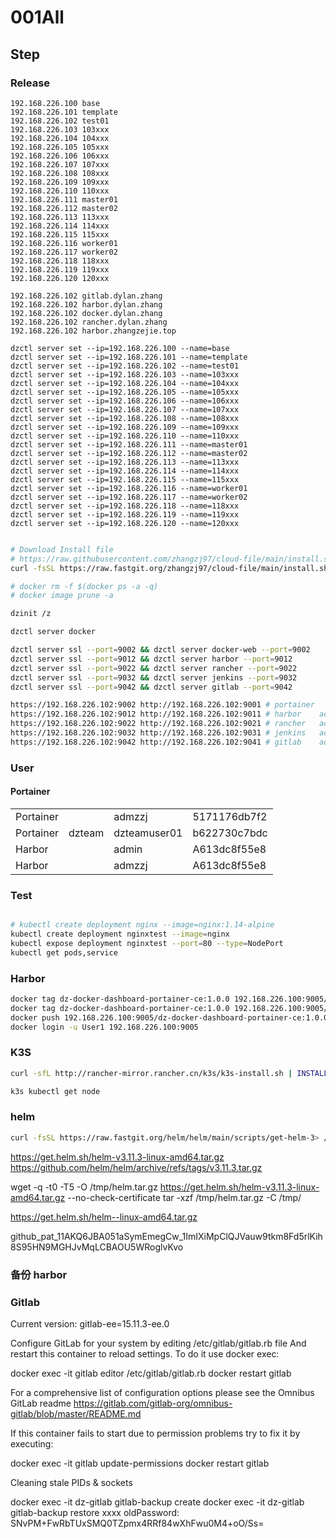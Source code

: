 # 001All

## Step

### Release

```
192.168.226.100 base
192.168.226.101 template
192.168.226.102 test01
192.168.226.103 103xxx
192.168.226.104 104xxx
192.168.226.105 105xxx
192.168.226.106 106xxx
192.168.226.107 107xxx
192.168.226.108 108xxx
192.168.226.109 109xxx
192.168.226.110 110xxx
192.168.226.111 master01
192.168.226.112 master02
192.168.226.113 113xxx
192.168.226.114 114xxx
192.168.226.115 115xxx
192.168.226.116 worker01
192.168.226.117 worker02
192.168.226.118 118xxx
192.168.226.119 119xxx
192.168.226.120 120xxx

192.168.226.102 gitlab.dylan.zhang
192.168.226.102 harbor.dylan.zhang
192.168.226.102 docker.dylan.zhang
192.168.226.102 rancher.dylan.zhang
192.168.226.102 harbor.zhangzejie.top

dzctl server set --ip=192.168.226.100 --name=base
dzctl server set --ip=192.168.226.101 --name=template
dzctl server set --ip=192.168.226.102 --name=test01
dzctl server set --ip=192.168.226.103 --name=103xxx
dzctl server set --ip=192.168.226.104 --name=104xxx
dzctl server set --ip=192.168.226.105 --name=105xxx
dzctl server set --ip=192.168.226.106 --name=106xxx
dzctl server set --ip=192.168.226.107 --name=107xxx
dzctl server set --ip=192.168.226.108 --name=108xxx
dzctl server set --ip=192.168.226.109 --name=109xxx
dzctl server set --ip=192.168.226.110 --name=110xxx
dzctl server set --ip=192.168.226.111 --name=master01
dzctl server set --ip=192.168.226.112 --name=master02
dzctl server set --ip=192.168.226.113 --name=113xxx
dzctl server set --ip=192.168.226.114 --name=114xxx
dzctl server set --ip=192.168.226.115 --name=115xxx
dzctl server set --ip=192.168.226.116 --name=worker01
dzctl server set --ip=192.168.226.117 --name=worker02
dzctl server set --ip=192.168.226.118 --name=118xxx
dzctl server set --ip=192.168.226.119 --name=119xxx
dzctl server set --ip=192.168.226.120 --name=120xxx

```

```bash

# Download Install file
# https://raw.githubusercontent.com/zhangzj97/cloud-file/main/install.sh
curl -fsSL https://raw.fastgit.org/zhangzj97/cloud-file/main/install.sh > /tmp/dzinit.sh | chmod u+x /tmp/dzinit.sh | ln -fs /tmp/dzinit.sh /bin/dzinit

# docker rm -f $(docker ps -a -q)
# docker image prune -a

dzinit /z

dzctl server docker

dzctl server ssl --port=9002 && dzctl server docker-web --port=9002
dzctl server ssl --port=9012 && dzctl server harbor --port=9012
dzctl server ssl --port=9022 && dzctl server rancher --port=9022
dzctl server ssl --port=9032 && dzctl server jenkins --port=9032
dzctl server ssl --port=9042 && dzctl server gitlab --port=9042

https://192.168.226.102:9002 http://192.168.226.102:9001 # portainer
https://192.168.226.102:9012 http://192.168.226.102:9011 # harbor    admin:123123
https://192.168.226.102:9022 http://192.168.226.102:9021 # rancher   admin:123123
https://192.168.226.102:9032 http://192.168.226.102:9031 # jenkins   admin:123123
https://192.168.226.102:9042 http://192.168.226.102:9041 # gitlab    admin:123123

```

### User

#### Portainer

|           |        |              |              |
| --------- | ------ | ------------ | ------------ |
| Portainer |        | admzzj       | 5171176db7f2 |
| Portainer | dzteam | dzteamuser01 | b622730c7bdc |
| Harbor    |        | admin        | A613dc8f55e8 |
| Harbor    |        | admzzj       | A613dc8f55e8 |

### Test

```bash

# kubectl create deployment nginx --image=nginx:1.14-alpine
kubectl create deployment nginxtest --image=nginx
kubectl expose deployment nginxtest --port=80 --type=NodePort
kubectl get pods,service

```

### Harbor

```bash
docker tag dz-docker-dashboard-portainer-ce:1.0.0 192.168.226.100:9005/public/dz-docker-dashboard-portainer-ce:1.0.0
docker tag dz-docker-dashboard-portainer-ce:1.0.0 192.168.226.100:9005/t/dz-docker-dashboard-portainer-ce:1.0.0
docker push 192.168.226.100:9005/dz-docker-dashboard-portainer-ce:1.0.0
docker login -u User1 192.168.226.100:9005
```

### K3S

```bash
curl -sfL http://rancher-mirror.rancher.cn/k3s/k3s-install.sh | INSTALL_K3S_MIRROR=cn INSTALL_K3S_EXEC=server sh -

k3s kubectl get node

```

### helm

```bash
curl -fsSL https://raw.fastgit.org/helm/helm/main/scripts/get-helm-3> /tmp/helm.sh | bash
```

https://get.helm.sh/helm-v3.11.3-linux-amd64.tar.gz
https://github.com/helm/helm/archive/refs/tags/v3.11.3.tar.gz

wget -q -t0 -T5 -O /tmp/helm.tar.gz https://get.helm.sh/helm-v3.11.3-linux-amd64.tar.gz --no-check-certificate
tar -xzf /tmp/helm.tar.gz -C /tmp/

https://get.helm.sh/helm--linux-amd64.tar.gz

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

### 备份 harbor

### Gitlab

Current version: gitlab-ee=15.11.3-ee.0

Configure GitLab for your system by editing /etc/gitlab/gitlab.rb file
And restart this container to reload settings.
To do it use docker exec:

docker exec -it gitlab editor /etc/gitlab/gitlab.rb
docker restart gitlab

For a comprehensive list of configuration options please see the Omnibus GitLab readme
https://gitlab.com/gitlab-org/omnibus-gitlab/blob/master/README.md

If this container fails to start due to permission problems try to fix it by executing:

docker exec -it gitlab update-permissions
docker restart gitlab

Cleaning stale PIDs & sockets

docker exec -it dz-gitlab gitlab-backup create
docker exec -it dz-gitlab gitlab-backup restore xxxx
oldPassword: SNvPM+FwRbTUxSMQ0TZpmx4RRf84wXhFwu0M4+oO/Ss=
